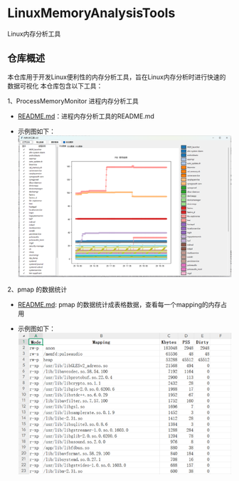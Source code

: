 # LinuxMemoryAnalysisTools 
Linux内存分析工具

## 仓库概述

本仓库用于开发Linux便利性的内存分析工具，旨在Linux内存分析时进行快速的数据可视化
本仓库包含以下工具：

1、ProcessMemoryMonitor 进程内存分析工具
- [README.md](./ProcessMemoryMonitor/README.md)：进程内存分析工具的README.md

- 示例图如下：
![界面运行图](./ProcessMemoryMonitor/Data/AppAnalysisiData.png "APPRunStatus")

2、pmap 的数据统计
- [README.md](./pmap_analyzer/README.md): pmap 的数据统计成表格数据，查看每一个mapping的内存占用

- 示例图如下：
![pmap运行图](./pmap_analyzer/Data/result.png)

